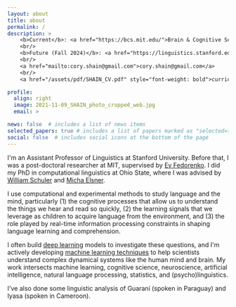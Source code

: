```yaml
---
layout: about
title: about
permalink: /
description: >
    <b>Current</b>: <a href="https://bcs.mit.edu/">Brain & Cognitive Sciences, MIT</a>
    <br/>
    <b>Future (Fall 2024)</b>: <a href="https://linguistics.stanford.edu/">Department of Linguistics, Stanford</a>
    <br/>
    <a href="mailto:cory.shain@gmail.com">cory.shain@gmail.com</a>
    <br/>
    <a href="/assets/pdf/SHAIN_CV.pdf" style="font-weight: bold">curriculum vitae</a>

profile:
  align: right
  image: 2021-11-09_SHAIN_photo_cropped_web.jpg
  email: >

news: false  # includes a list of news items
selected_papers: true # includes a list of papers marked as "selected={true}"
social: false  # includes social icons at the bottom of the page
---
```


I'm an Assistant Professor of Linguistics at Stanford University. Before that, I was 
a post-doctoral researcher at MIT, supervised by [Ev Fedorenko](https://evlab.mit.edu/).
I did my PhD in computational linguistics at Ohio State, where I was advised by
[William Schuler](https://www.asc.ohio-state.edu/schuler.77/) and
[Micha Elsner](https://u.osu.edu/elsner.14/).

I use computational and experimental methods to study language and the mind, particularly
(1) the cognitive processes that allow us to understand the things we hear and read so
quickly, (2) the learning signals that we leverage as children to acquire language from
the environment, and (3) the role played by real-time information processing constraints
in shaping language learning and comprehension.

I often build [deep learning](https://en.wikipedia.org/wiki/Deep_learning) models to
investigate these questions, and I'm actively developing
[machine learning techniques](https://coryshain.github.io/projects/cdr_project/) to help
scientists understand complex dynamical systems like the human mind and brain. My work
intersects machine learning, cognitive science, neuroscience, artificial intelligence,
natural language processing, statistics, and (psycho)linguistics.

I've also done some linguistic analysis of Guaraní (spoken in Paraguay) and Iyasa
(spoken in Cameroon).

